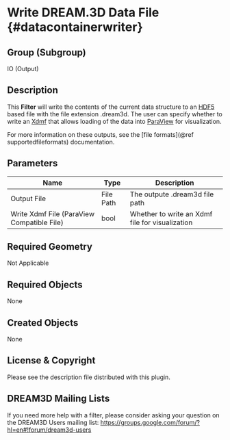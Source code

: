 Write DREAM.3D Data File {#datacontainerwriter}
=============

## Group (Subgroup) ##
IO (Output)

## Description ##

This **Filter** will write the contents of the current data structure to an [HDF5](https://www.hdfgroup.org/HDF5/) based file with the file extension .dream3d. The user can specify whether to write an [Xdmf](http://www.xdmf.org) that allows loading of the data into [ParaView](http://www.paraview.org/) for visualization. 

For more information on these outputs, see the [file formats](@ref supportedfileformats) documentation.


## Parameters ##

| Name | Type | Description |
|------|------|-------------|
| Output File | File Path | The outpute .dream3d file path |
| Write Xdmf File (ParaView Compatible File) | bool | Whether to write an Xdmf file for visualization |
 

## Required Geometry ##
Not Applicable

## Required Objects ##
None


## Created Objects ##
None



## License & Copyright ##

Please see the description file distributed with this plugin.

## DREAM3D Mailing Lists ##

If you need more help with a filter, please consider asking your question on the DREAM3D Users mailing list:
https://groups.google.com/forum/?hl=en#!forum/dream3d-users


